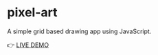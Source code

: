 # pixel-art

A simple grid based drawing app using JavaScript.

👉 [LIVE DEMO](https://iwagner76.github.io/pixel-art/)
